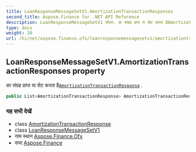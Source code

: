 ```yaml
---
title: LoanResponseMessageSetV1.AmortizationTransactionResponses
second_title: Aspose.Finance for .NET API Reference
description: LoanResponseMessageSetV1 संपत्त. क संग्रह प्रप्त य सेट करत हैAmortizationTransactionResponse .
type: docs
weight: 20
url: /hi/net/aspose.finance.ofx/loanresponsemessagesetv1/amortizationtransactionresponses/
---
```

## LoanResponseMessageSetV1.AmortizationTransactionResponses property

का संग्रह प्राप्त या सेट करता है[`AmortizationTransactionResponse`](../../../aspose.finance.ofx.loan/amortizationtransactionresponse/) .

```csharp
public List<AmortizationTransactionResponse> AmortizationTransactionResponses { get; set; }
```

### यह सभी देखें

* class [AmortizationTransactionResponse](../../../aspose.finance.ofx.loan/amortizationtransactionresponse/)
* class [LoanResponseMessageSetV1](../)
* नाम स्थान [Aspose.Finance.Ofx](../../loanresponsemessagesetv1/)
* सभा [Aspose.Finance](../../../)


